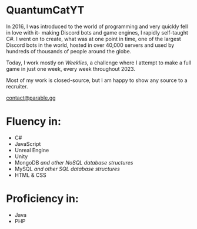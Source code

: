 # QuantumCatYT

In 2016, I was introduced to the world of programming and very quickly fell in love with it- making Discord bots and game engines, I rapidly self-taught C#. I went on to create, what was at one point in time, one of the largest Discord bots in the world, hosted in over 40,000 servers and used by hundreds of thousands of people around the globe.

Today, I work mostly on *Weeklies*, a challenge where I attempt to make a full game in just one week, every week throughout 2023.

Most of my work is closed-source, but I am happy to show any source to a recruiter.

contact@parable.gg

# Fluency in:
- C#
- JavaScript
- Unreal Engine
- Unity
- MongoDB *and other NoSQL database structures*
- MySQL *and other SQL database structures*
- HTML & CSS

# Proficiency in:
- Java
- PHP
